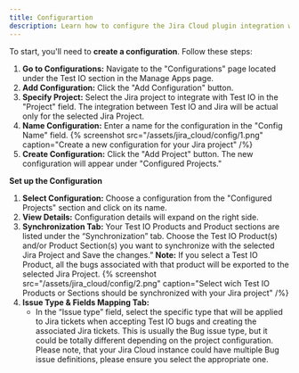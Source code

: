 ```yaml
---
title: Configurartion
description: Learn how to configure the Jira Cloud plugin integration with Test IO.
---
```


To start, you'll need to **create a configuration**. Follow these steps:
1. **Go to Configurations:** Navigate to the "Configurations" page located under the Test IO section in the Manage Apps page.
2. **Add Configuration:** Click the "Add Configuration" button.
3. **Specify Project:** Select the Jira project to integrate with Test IO in the "Project" field. The integration between Test IO and Jira will be actual only for the selected Jira Project.
4. **Name Configuration:** Enter a name for the configuration in the "Config Name" field.
   {% screenshot src="/assets/jira_cloud/config/1.png" caption="Create a new configuration for your Jira project" /%}
5. **Create Configuration:** Click the "Add Project" button. 
The new configuration will appear under "Configured Projects."


**Set up the Configuration**
1. **Select Configuration:** Choose a configuration from the "Configured Projects" section and click on its name.
2. **View Details:** Configuration details will expand on the right side.
3. **Synchronization Tab:** Your Test IO Products and Product sections are listed under the “Synchronization” tab. Choose the Test IO Product(s) and/or Product Section(s) you want to synchronize with the selected Jira Project and Save the changes.”
   **Note:** If you select a Test IO Product, all the bugs associated with that product will be exported to the selected Jira Project.
   {% screenshot src="/assets/jira_cloud/config/2.png" caption="Select wich Test IO Products or Sections should be synchronized with your Jira project" /%}
4. **Issue Type & Fields Mapping Tab:**
   - In the “Issue type” field, select the specific type that will be applied to Jira tickets when accepting Test IO bugs and creating the associated Jira tickets. This is usually the Bug issue type, but it could be totally different depending on the project configuration. Please note, that your Jira Cloud instance could have multiple Bug issue definitions, please ensure you select the appropriate one.​
